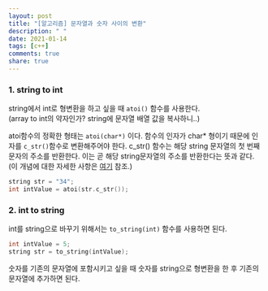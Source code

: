 ```yaml
---
layout: post
title: "[알고리즘] 문자열과 숫자 사이의 변환"
description: " "
date: 2021-01-14
tags: [c++]
comments: true
share: true
---
```



### 1. string to int

string에서 int로 형변환을 하고 싶을 때 `atoi()` 함수를 사용한다. <br>(array to int의 약자인가? string에 문자열 배열 값을 복사하니..)

atoi함수의 정확한 형태는 `atoi(char*)` 이다. 함수의 인자가 char* 형이기 때문에 인자를 `c_str()`함수로 변환해주어야 한다. c_str() 함수는 해당 string 문자열의 첫 번째 문자의 주소를 반환한다. 이는 곧 해당 string문자열의 주소를 반환한다는 뜻과 같다. (이 개념에 대한 자세한 사항은 [여기](https://github.com/Shinye/TIL/blob/master/Algorithm/Pointer_CallByValue_CallByRef.md#배열과-포인터의-관계) 참조.)

```c++
string str = "34";
int intValue = atoi(str.c_str()); 
```



### 2. int to string

int를 string으로 바꾸기 위해서는 `to_string(int)` 함수를 사용하면 된다.

```c++
int intValue = 5;
string str = to_string(intValue);
```

숫자를 기존의 문자열에 포함시키고 싶을 때 숫자를 string으로 형변환을 한 후 기존의 문자열에 추가하면 된다.